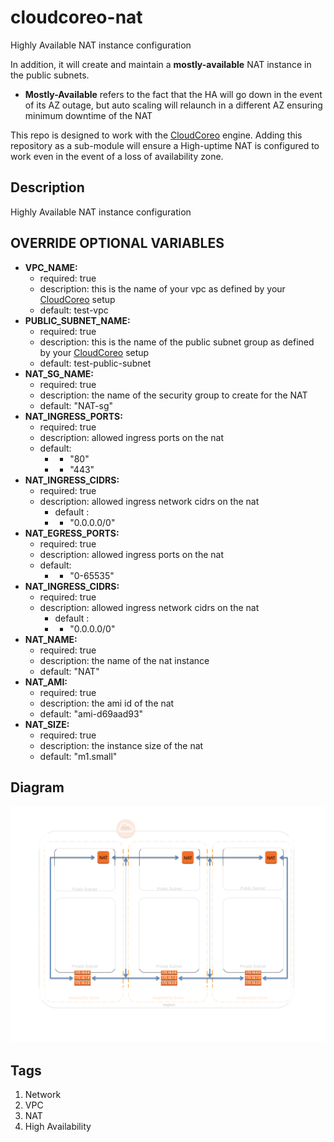 cloudcoreo-nat
==============

Highly Available NAT instance configuration

In addition, it will create and maintain a <b>mostly-available</b> NAT instance in the public subnets.

* <b>Mostly-Available</b> refers to the fact that the HA will go down in the event of its AZ outage, but auto scaling will relaunch in a different AZ ensuring minimum downtime of the NAT

This repo is designed to work with the [CloudCoreo](http://www.cloudcoreo.com) engine. Adding this repository as a sub-module will ensure a High-uptime NAT is configured to work even in the event of a loss of availability zone.

## Description
Highly Available NAT instance configuration

## OVERRIDE OPTIONAL VARIABLES
* <b>VPC_NAME:</b>
  * required: true
  * description: this is the name of your vpc as defined by your [CloudCoreo](http://www.cloudcoreo.com) setup
  * default: test-vpc
* <b>PUBLIC_SUBNET_NAME:</b>
  * required: true
  * description: this is the name of the public subnet group as defined by your [CloudCoreo](http://www.cloudcoreo.com) setup
  * default: test-public-subnet
* <b>NAT_SG_NAME:</b>
  * required: true
  * description: the name of the security group to create for the NAT
  * default: "NAT-sg"
* <b>NAT_INGRESS_PORTS:</b>
  * required: true
  * description: allowed ingress ports on the nat
  * default:
    * - "80"
    * - "443"
* <b>NAT_INGRESS_CIDRS:</b>
  * required: true
  * description: allowed ingress network cidrs on the nat
    * default :
    * - "0.0.0.0/0"
* <b>NAT_EGRESS_PORTS:</b>
  * required: true
  * description: allowed ingress ports on the nat
  * default:
    * - "0-65535"
* <b>NAT_INGRESS_CIDRS:</b>
  * required: true
  * description: allowed ingress network cidrs on the nat
    * default :
    * - "0.0.0.0/0"
* <b>NAT_NAME:</b>
  * required: true
  * description: the name of the nat instance
  * default: "NAT"
* <b>NAT_AMI:</b>
  * required: true
  * description: the ami id of the nat
  * default: "ami-d69aad93"
* <b>NAT_SIZE:</b>
  * required: true
  * description: the instance size of the nat
  * default: "m1.small"

## Diagram
![alt text](https://raw.githubusercontent.com/CloudCoreo/servers-nat/master/images/hanat.png "HA-NAT")

## Tags
1. Network
1. VPC
1. NAT
1. High Availability
